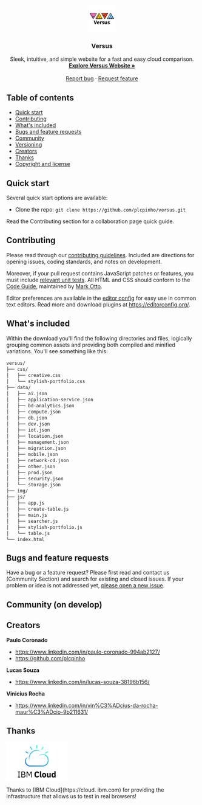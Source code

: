 <p align="center">
  <a href="https://versus.mybluemix.net/">
    <img src="/img/versus-logo.png" alt="Versus logo" width="72" height="72">
  </a>
</p>

<h3 align="center">Versus</h3>

<p align="center">
  Sleek, intuitive, and simple website for a fast and easy cloud comparison.
  <br>
  <a href="https://versus.mybluemix.net"><strong>Explore Versus Website »</strong></a>
  <br>
  <br>
  <a href="https://github.com/plcpinho/versus/issues/new?template=bug.md">Report bug</a>
  ·
  <a href="https://github.com/plcpinho/versus/issues/new?template=feature.md&labels=feature">Request feature</a>
</p>


## Table of contents

- [Quick start](#quick-start)
- [Contributing](#contributing)
- [What's included](#whats-included)
- [Bugs and feature requests](#bugs-and-feature-requests)
- [Community](#community)
- [Versioning](#versioning)
- [Creators](#creators)
- [Thanks](#thanks)
- [Copyright and license](#copyright-and-license)


## Quick start

Several quick start options are available:

- Clone the repo: `git clone https://github.com/plcpinho/versus.git`

Read the Contributing section for a collaboration page quick guide.

<!--- ## Status
[![Slack](https://bootstrap-slack.herokuapp.com/badge.svg)](https://bootstrap-slack.herokuapp.com/)
[![Build Status](https://img.shields.io/travis/twbs/bootstrap/master.svg)](https://travis-ci.org/twbs/bootstrap)
[![npm version](https://img.shields.io/npm/v/bootstrap.svg)](https://www.npmjs.com/package/bootstrap)
[![Gem version](https://img.shields.io/gem/v/bootstrap.svg)](https://rubygems.org/gems/bootstrap)
[![Meteor Atmosphere](https://img.shields.io/badge/meteor-twbs%3Abootstrap-blue.svg)](https://atmospherejs.com/twbs/bootstrap)
[![Packagist Prerelease](https://img.shields.io/packagist/vpre/twbs/bootstrap.svg)](https://packagist.org/packages/twbs/bootstrap)
[![NuGet](https://img.shields.io/nuget/vpre/bootstrap.svg)](https://www.nuget.org/packages/bootstrap/absoluteLatest)
[![peerDependencies Status](https://img.shields.io/david/peer/twbs/bootstrap.svg)](https://david-dm.org/twbs/bootstrap?type=peer)
[![devDependency Status](https://img.shields.io/david/dev/twbs/bootstrap.svg)](https://david-dm.org/twbs/bootstrap?type=dev)
[![Coverage Status](https://img.shields.io/coveralls/github/twbs/bootstrap/master.svg)](https://coveralls.io/github/twbs/bootstrap?branch=master)
[![CSS gzip size](https://img.badgesize.io/twbs/bootstrap/master/dist/css/bootstrap.min.css?compression=gzip&label=CSS+gzip+size)] (https://github.com/twbs/bootstrap/tree/master/dist/css/bootstrap.min.css)
[![JS gzip size](https://img.badgesize.io/twbs/bootstrap/master/dist/js/bootstrap.min.js?compression=gzip&label=JS+gzip+size)] https://github.com/twbs/bootstrap/tree/master/dist/js/bootstrap.min.js)
[![BrowserStack Status](https://www.browserstack.com/automate/badge.svg?badge_key=SkxZcStBeExEdVJqQ2hWYnlWckpkNmNEY213SFp6WHFETWk2bGFuY3pCbz0tLXhqbHJsVlZhQnRBdEpod3NLSDMzaHc9PQ==--3d0b75245708616eb93113221beece33e680b229)](https://www.browserstack.com/automate/public-build/SkxZcStBeExEdVJqQ2hWYnlWckpkNmNEY213SFp6WHFETWk2bGFuY3pCbz0tLXhqbHJsVlZhQnRBdEpod3NLSDMzaHc9PQ==--3d0b75245708616eb93113221beece33e680b229)
[![Backers on Open Collective](https://img.shields.io/opencollective/backers/bootstrap.svg?style=flat)](#backers)
[![Sponsors on Open Collective](https://img.shields.io/opencollective/sponsors/bootstrap.svg?style=flat)](#sponsors) --->

## Contributing

Please read through our [contributing guidelines](https://github.com/twbs/bootstrap/blob/master/.github/CONTRIBUTING.md). Included are directions for opening issues, coding standards, and notes on development.

Moreover, if your pull request contains JavaScript patches or features, you must include [relevant unit tests](https://github.com/twbs/bootstrap/tree/master/js/tests). All HTML and CSS should conform to the [Code Guide](https://github.com/mdo/code-guide), maintained by [Mark Otto](https://github.com/mdo).

Editor preferences are available in the [editor config](https://github.com/twbs/bootstrap/blob/master/.editorconfig) for easy use in common text editors. Read more and download plugins at <https://editorconfig.org/>.

## What's included

Within the download you'll find the following directories and files, logically grouping common assets and providing both compiled and minified variations. You'll see something like this:

```text
versus/
├── css/
│   ├── creative.css
│   └── stylish-portfolio.css
├── data/
│   ├── ai.json
│   ├── application-service.json
│   ├── bd-analytics.json
│   ├── compute.json
│   ├── db.json
│   ├── dev.json
│   ├── iot.json
│   ├── location.json
│   ├── management.json
│   ├── migration.json
│   ├── mobile.json
│   ├── network-cd.json
│   ├── other.json
│   ├── prod.json
│   ├── security.json
│   └── storage.json
├── img/
├── js/
│   ├── app.js
│   ├── create-table.js
│   ├── main.js
│   ├── searcher.js
│   ├── stylish-portfolio.js
│   └── table.js
└── index.html
```

## Bugs and feature requests

Have a bug or a feature request? Please first read and contact us (Community Section) and search for existing and closed issues. If your problem or idea is not addressed yet, [please open a new issue](https://github.com/plcpinho/versus/issues/new).

<!--- ### Running documentation locally

1. Run through the [tooling setup](https://getbootstrap.com/docs/4.3/getting-started/build-tools/#tooling-setup) to install Jekyll (the site builder) and other Ruby dependencies with `bundle install`.
2. Run `npm install` to install Node.js dependencies.
3. Run `npm start` to compile CSS and JavaScript files, generate our docs, and watch for changes.
4. Open `http://localhost:9001` in your browser, and voilà.

Learn more about using Jekyll by reading its [documentation](https://jekyllrb.com/docs/). --->

## Community (on develop)

<!--- Get updates on Versus's content, news about Cloud Computing and chat with specialists and enthusiasts.

- Follow [@getbootstrap on Twitter](https://twitter.com/getbootstrap).
- Read and subscribe to [The Official Bootstrap Blog](https://blog.getbootstrap.com/).
- Join [the official Slack room](https://bootstrap-slack.herokuapp.com/).
- Chat with fellow Bootstrappers in IRC. On the `irc.freenode.net` server, in the `##bootstrap` channel.
- Implementation help may be found at Stack Overflow (tagged [`bootstrap-4`](https://stackoverflow.com/questions/tagged/bootstrap-4)).
- Developers should use the keyword `bootstrap` on packages which modify or add to the functionality of Bootstrap when distributing through [npm](https://www.npmjs.com/browse/keyword/bootstrap) or similar delivery mechanisms for maximum discoverability. --->

## Creators

**Paulo Coronado**

- <https://www.linkedin.com/in/paulo-coronado-994ab2127/>
- <https://github.com/plcpinho>

**Lucas Souza**

- <https://www.linkedin.com/in/lucas-souza-38196b156/>

**Vinicius Rocha**

- <https://www.linkedin.com/in/vin%C3%ADcius-da-rocha-maur%C3%ADcio-9b211631/>


## Thanks

<a href="https://www.cloud.ibm.com/" style="align: center">
    <img src="/img/logos/IBM-Cloud.png" alt="IBM Logo" width="160" height="100">
</a>

Thanks to [IBM Cloud](htps://cloud. ibm.com) for providing the infrastructure that allows us to test in real browsers!

<!--- ## Sponsors
Support this project by becoming a sponsor. Your logo will show up here with a link to your website. [[Become a sponsor](https://opencollective.com/bootstrap#sponsor)]

[![](https://opencollective.com/bootstrap/sponsor/0/avatar.svg)](https://opencollective.com/bootstrap/sponsor/0/website)


## Copyright and license

Code and documentation copyright 2011-2019 the [Bootstrap Authors](https://github.com/twbs/bootstrap/graphs/contributors) and [Twitter, Inc.](https://twitter.com) Code released under the [MIT License](https://github.com/twbs/bootstrap/blob/master/LICENSE). Docs released under [Creative Commons](https://github.com/twbs/bootstrap/blob/master/docs/LICENSE). --->

